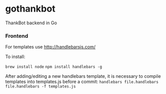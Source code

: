 # gothankbot
ThankBot backend in Go

### Frontend

For templates use http://handlebarsjs.com/

To install:

`brew install node`
`npm install handlebars -g`

After adding/editing a new handlebars template, it is necessary to compile templates into templates.js before a commit:
`handlebars file.handlebars file.handlebars -f templates.js`

